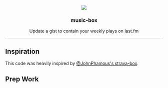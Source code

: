 <p align='center'> 
  <img src="https://github.com/jacc/music-box/blob/master/branding/preview.png">
  <h3 align="center">music-box</h3>
  <p align="center">Update a gist to contain your weekly plays on last.fm</p>
</p>

---

## Inspiration
This code was heavily inspired by [@JohnPhamous's strava-box](https://github.com/JohnPhamous/strava-box).

## Prep Work
